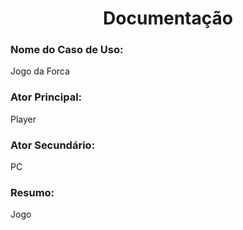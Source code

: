 ## <h1 align= "center"> Documentação </h1>

### Nome do Caso de Uso:
Jogo da Forca

### Ator Principal:
Player

### Ator Secundário:
PC

### Resumo:
Jogo 
